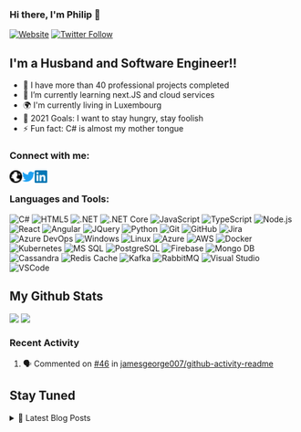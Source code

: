 ### Hi there, I'm Philip 👋

[![Website](https://img.shields.io/website?label=philippencal.github.io&style=for-the-badge&url=https%3A%2F%2Fphilippencal.github.io)](https://philippencal.github.io)
[![Twitter Follow](https://img.shields.io/twitter/follow/philippencal?color=1DA1F2&logo=twitter&style=for-the-badge)](https://twitter.com/philippencal)

## I'm a Husband and Software Engineer!!

- 🔭 I have more than 40 professional projects completed
- 🌱 I’m currently learning next.JS and cloud services
- 🌍 I'm currently living in Luxembourg
- 🥅 2021 Goals: I want to stay hungry, stay foolish
- ⚡ Fun fact: C# is almost my mother tongue

### Connect with me:

[<img align="left" alt="hilip Pencal | Website" width="22px" src="/assets/images/globe.svg" />][website]
[<img align="left" alt="Philip Pencal | Twitter" width="22px" src="/assets/images/twitter.svg" />][twitter]
[<img align="left" alt="Philip Pencal | LinkedIn" width="22px" src="/assets/images/linkedin.svg" />][linkedin]

<br />

### Languages and Tools:

![C#](https://img.shields.io/badge/-C%23-000000?style=flat&logo=c-sharp&logoColor=239120)
![HTML5](https://img.shields.io/badge/-HTML5-000000?style=flat&logo=HTML5)
![.NET](https://img.shields.io/badge/-.NET-000000?style=flat&logo=.NET&logoColor=5C2D91)
![.NET Core](https://img.shields.io/badge/-.NET_Core-000000?style=flat)
![JavaScript](https://img.shields.io/badge/-JavaScript-000000?style=flat&logo=javascript)
![TypeScript](https://img.shields.io/badge/-TypeScript-000000?style=flat&logo=typescript&logoColor=007ACC)
![Node.js](https://img.shields.io/badge/-Node.js-000000?style=flat&logo=node.js&logoColor=339933)
![React](https://img.shields.io/badge/-React-000000?style=flat&logo=React&logoColor=61DAFB)
![Angular](https://img.shields.io/badge/-Angular-000000?style=flat&logo=angular&logoColor=b52e31)
![JQuery](https://img.shields.io/badge/-JQuery-000000?style=flat&logo=jquery&logoColor=0868AC)
![Python](https://img.shields.io/badge/-Python-000000?style=flat&logo=python&logoColor=ffd343)
![Git](https://img.shields.io/badge/-Git-000000?style=flat&logo=git&logoColor=F05032)
![GitHub](https://img.shields.io/badge/-GitHub-000000?style=flat&logo=github&logoColor=FFFFFF)
![Jira](https://img.shields.io/badge/-Jira-000000?style=flat&logo=jira-software&logoColor=0052CC)
![Azure DevOps](https://img.shields.io/badge/-Azure%20DevOps-000000?style=flat&logo=azure-devops&logoColor=0078d7)
![Windows](https://img.shields.io/badge/-Windows-000000?style=flat&logo=windows&logoColor=00adef)
![Linux](https://img.shields.io/badge/-Linux-000000?style=flat&logo=linux&logoColor=FCC624)
![Azure](https://img.shields.io/badge/-Azure-000000?style=flat&logo=microsoft-azure&logoColor=0089d6)
![AWS](https://img.shields.io/badge/-AWS-000000?style=flat&logo=amazon-aws&logoColor=FF9900)
![Docker](https://img.shields.io/badge/-Docker-000000?style=flat&logo=docker&logoColor=0db7ed)
![Kubernetes](https://img.shields.io/badge/-Kubernetes-000000?style=flat&logo=kubernetes&logoColor=047adc)
![MS SQL](https://img.shields.io/badge/-MS%20SQL-000000?style=flat&logo=microsoft-sql-server&logoColor=cc2927)
![PostgreSQL](https://img.shields.io/badge/-PostgreSQL-000000?style=flat&logo=postgresql&logoColor=336791)
![Firebase](https://img.shields.io/badge/-Firebase-000000?style=flat&logo=Firebase&logoColor=ffca28)
![Mongo DB](https://img.shields.io/badge/-Mongo%20DB-000000?style=flat&logo=mongodb&logoColor=47a248)
![Cassandra](https://img.shields.io/badge/-Cassandra-000000?style=flat&logo=apache-cassandra&logoColor=1287b1)
![Redis Cache](https://img.shields.io/badge/-Redis%20Cache-000000?style=flat&logo=redis&logoColor=dc382d)
![Kafka](https://img.shields.io/badge/-Kafka%20Cache-000000?style=flat&logo=apache-kafka&logoColor=ffffff)
![RabbitMQ](https://img.shields.io/badge/-RabbitMQ-000000?style=flat&logo=rabbitmq&logoColor=ff6600)
![Visual Studio](https://img.shields.io/badge/-Visual_Studio-000000?style=flat&logo=visual-studio&logoColor=5c2d91)
![VSCode](https://img.shields.io/badge/-VSCode-000000?style=flat&logo=visual-studio-code&logoColor=007acc)


## My Github Stats
<img align="" height='150px'
src="https://github-readme-stats.vercel.app/api?username=philippencal&count_private=true&show_icons=true&theme=dark&include_all_commits=true"/>
<img align="" height='150px'
src="https://github-readme-stats.vercel.app/api/top-langs/?username=philippencal&layout=compact&theme=dark"/>

### Recent Activity

<!--START_SECTION:activity-->
1. 🗣 Commented on [#46](https://github.com/jamesgeorge007/github-activity-readme/issues/46) in [jamesgeorge007/github-activity-readme](https://github.com/jamesgeorge007/github-activity-readme)
<!--END_SECTION:activity-->


## Stay Tuned

<details>
  <summary>📕 Latest Blog Posts</summary>

  <!-- BLOG-POST-LIST:START -->
  <!-- BLOG-POST-LIST:END -->

  ➡️ [more blog posts...](https://medium.com/@philip-pencal)

</details>

[website]: https://philippencal.github.io
[twitter]: https://twitter.com/codeSTACKr
[linkedin]: https://linkedin.com/in/codeSTACKr
